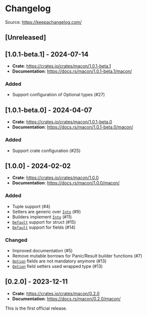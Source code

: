 # Changelog

Source: https://keepachangelog.com/

## [Unreleased]

## [1.0.1-beta.1] - 2024-07-14

* **Crate**: https://crates.io/crates/macon/1.0.1-beta.1
* **Documentation**: https://docs.rs/macon/1.0.1-beta.1/macon/

### Added

- Support configuration of Optional types (#27)

## [1.0.1-beta.0] - 2024-04-07

* **Crate**: https://crates.io/crates/macon/1.0.1-beta.0
* **Documentation**: https://docs.rs/macon/1.0.1-beta.0/macon/

### Added

- Support crate configuration (#25)

## [1.0.0] - 2024-02-02

* **Crate**: https://crates.io/crates/macon/1.0.0
* **Documentation**: https://docs.rs/macon/1.0.0/macon/

### Added

- Tuple support (#4)
- Setters are generic over [`Into`](https://doc.rust-lang.org/core/convert/trait.Into.html) (#9)
- Builders implement [`Into`](https://doc.rust-lang.org/core/convert/trait.Into.html) (#11)
- [`Default`](https://doc.rust-lang.org/core/default/trait.Default.html) support for struct (#15)
- [`Default`](https://doc.rust-lang.org/core/default/trait.Default.html) support for fields (#14)

### Changed

- Improved documentation (#5)
- Remove mutable borrows for Panic/Result builder functions (#7)
- [`Option`](https://doc.rust-lang.org/core/option/enum.Option.html) fields are not mandatory anymore (#13)
- [`Option`](https://doc.rust-lang.org/core/option/enum.Option.html) field setters used wrapped type (#13)

## [0.2.0] - 2023-12-11

* **Crate**: https://crates.io/crates/macon/0.2.0
* **Documentation**: https://docs.rs/macon/0.2.0/macon/

This is the first official release.
